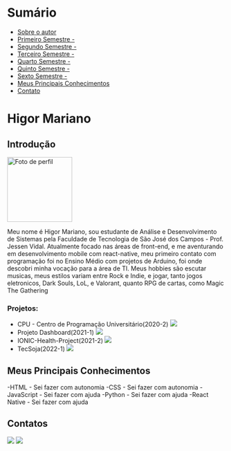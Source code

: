 # Sumário

* [Sobre o autor](#introdução)
* [Primeiro Semestre - ](#em-2020-2)
* [Segundo Semestre - ](#em-2021-1)
* [Terceiro Semestre - ](#em-2021-2)
* [Quarto Semestre - ](#em-2022-1)
* [Quinto Semestre - ](#em-2022-2)
* [Sexto Semestre - ](#em-2023-1)
* [Meus Principais Conhecimentos](#meus-principais-conhecimentos)
* [Contato](#contatos)

# Higor Mariano

## Introdução  
<div>
	<img src="https://avatars.githubusercontent.com/u/72944799?v=4" alt="Foto de perfil" width=150 height=150/>
	<p>Meu nome é Higor Mariano, sou estudante de Análise e Desenvolvimento de Sistemas pela Faculdade de Tecnologia de São José dos Campos - Prof. Jessen Vidal. Atualmente focado nas áreas de front-end, e me aventurando em desenvolvimento mobile com react-native, meu primeiro contato com programação foi no Ensino Médio com projetos de Arduino, foi onde descobri minha vocação para a área de TI. Meus hobbies são escutar musicas, meus estilos variam entre Rock e Indie, e jogar, tanto jogos eletronicos, Dark Souls, LoL, e Valorant, quanto RPG de cartas, como Magic The Gathering</p>
</div>


### Projetos: 
- CPU - Centro de Programação Universitário(2020-2) [<img src= "https://img.shields.io/badge/github-%23121011.svg?style=for-the-badge&logo=github&logoColor=white"/>](https://github.com/Higor-SM/portfolio/tree/master/API%201)
- Projeto Dashboard(2021-1) [<img src= "https://img.shields.io/badge/github-%23121011.svg?style=for-the-badge&logo=github&logoColor=white"/>](https://github.com/Higor-SM/portfolio/tree/master/API%202)
- IONIC-Health-Project(2021-2) [<img src= "https://img.shields.io/badge/github-%23121011.svg?style=for-the-badge&logo=github&logoColor=white"/>](https://github.com/Higor-SM/portfolio/tree/master/API%203)
- TecSoja(2022-1) [<img src= "https://img.shields.io/badge/github-%23121011.svg?style=for-the-badge&logo=github&logoColor=white"/>](https://github.com/Higor-SM/portfolio/tree/master/API%204)

## Meus Principais Conhecimentos
-HTML - Sei fazer com autonomia 
-CSS - Sei fazer com autonomia 
-JavaScript - Sei fazer com ajuda
-Python - Sei fazer com ajuda
-React Native - Sei fazer com ajuda

## Contatos

[<img src= "https://img.shields.io/badge/github-%23121011.svg?style=for-the-badge&logo=github&logoColor=white"/>](https://github.com/Higor-SM)
[<img src="https://img.shields.io/badge/linkedin-%230077B5.svg?&style=for-the-badge&logo=linkedin&logoColor=white" />](https://www.linkedin.com/in/higor-mariano-5587b81b8/)